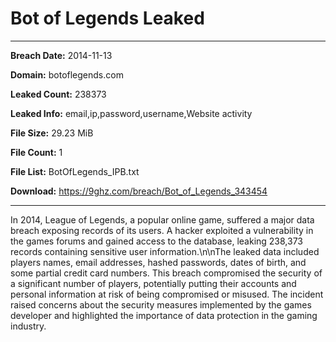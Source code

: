 # Bot of Legends Leaked

------------
**Breach Date:** 2014-11-13

**Domain:** botoflegends.com

**Leaked Count:** 238373

**Leaked Info:** email,ip,password,username,Website activity

**File Size:** 29.23 MiB

**File Count:** 1

**File List:** BotOfLegends_IPB.txt

**Download:** https://9ghz.com/breach/Bot_of_Legends_343454

------------
In 2014, League of Legends, a popular online game, suffered a major data breach exposing records of its users. A hacker exploited a vulnerability in the games forums and gained access to the database, leaking 238,373 records containing sensitive user information.\n\nThe leaked data included players names, email addresses, hashed passwords, dates of birth, and some partial credit card numbers. This breach compromised the security of a significant number of players, potentially putting their accounts and personal information at risk of being compromised or misused. The incident raised concerns about the security measures implemented by the games developer and highlighted the importance of data protection in the gaming industry.
